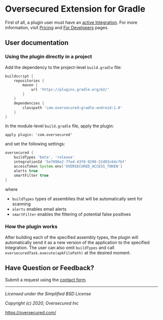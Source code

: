 Oversecured Extension for Gradle
============================

First of all, a plugin user must have an [active Integration](https://oversecured.com/integrations). For more information, visit [Pricing](https://oversecured.com/pricing) and [For Developers](https://oversecured.com/for-developers) pages.

User documentation
------------------

### Using the plugin directly in a project

Add the dependency to the project-level `build.gradle` file:

```gradle
buildscript {
    repositories {
        maven {
            url 'https://plugins.gradle.org/m2/'
        }
    }
    dependencies {
        classpath 'com.oversecured:gradle-android:1.0'
    }
}
```

In the module-level `build.gradle` file, apply the plugin:

```
apply plugin: 'com.oversecured'
```

and set the following settings:

```gradle
oversecured {
    buildTypes 'beta', 'release'
    integrationId '5e7096e2-7fed-43f0-9290-22d03c64cfbf'
    accessToken System.env['OVERSECURED_ACCESS_TOKEN']
    alerts true
    smartFilter true
}
```

where
- `buildTypes` types of assemblies that will be automatically sent for scanning
- `alerts` enables email alerts
- `smartFilter` enables the filtering of potential false positives


### How the plugin works

After building each of the specified assembly types, the plugin will automatically send it as a new version of the application to the specified Integration. The user can also omit `buildTypes` and call `oversecuredTask.execute(apkFilePath)` at the desired moment.

Have Question or Feedback?
--------------------------

Submit a request using the [contact form](https://support.oversecured.com/hc/en-us/requests/new).

---------------------------------------
*Licensed under the Simplified BSD License*

*Copyright (c) 2020, Oversecured Inc*

https://oversecured.com/
